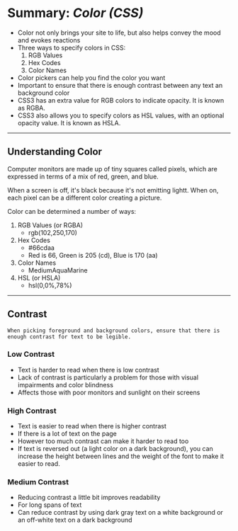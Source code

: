 # **Summary: *Color (CSS)***

* Color not only brings your site to life, but also helps convey the mood and evokes reactions 
* Three ways to specify colors in CSS:
    1. RGB Values
    2. Hex Codes
    3. Color Names
* Color pickers can help you find the color you want
* Important to ensure that there is enough contrast between any text an background color
* CSS3 has an extra value for RGB colors to indicate opacity. It is known as RGBA.
* CSS3 also allows you to specify colors as HSL values, with an optional opacity value. It is known as HSLA. 

---

## Understanding Color

Computer monitors are made up of tiny squares called pixels, which are expressed in terms of a mix of red, green, and blue. 

When a screen is off, it's black because it's not emitting lightt. When on, each pixel can be a different color creating a picture. 

Color can be determined a number of ways:
1. RGB Values (or RGBA)
    * rgb(102,250,170)
2. Hex Codes
    * #66cdaa
    * Red is 66, Green is 205 (cd), Blue is 170 (aa) 
3. Color Names
    * MediumAquaMarine
4. HSL (or HSLA)
    * hsl(0,0%,78%)

---

## Contrast
    When picking foreground and background colors, ensure that there is enough contrast for text to be legible.

### Low Contrast
- Text is harder to read when there is low contrast
- Lack of contrast is particularly a problem for those with visual impairments and color blindness
- Affects those with poor monitors and sunlight on their screens

### High Contrast
- Text is easier to read when there is higher contrast
- If there is a lot of text on the page 
- However too much contrast can make it harder to read too
- If text is reversed out (a light color on a dark background), you can increase the height between lines and the weight of the font to make it easier to read.

### Medium Contrast
- Reducing contrast a little bit improves readability
- For long spans of text
- Can reduce contrast by using dark gray text on a white background or an off-white text on a dark background